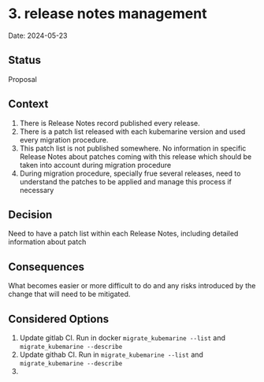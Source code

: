 # 3. release notes management

Date: 2024-05-23

## Status

Proposal

## Context

1. There is Release Notes record published every release.
2. There is a patch list released with each kubemarine version and used every migration procedure. 
3. This patch list is not published somewhere. No information in specific Release Notes about patches coming with this release which should be taken into account during migration procedure
4. During migration procedure, specially frue several releases, need to understand the patches to be applied and manage this process if necessary

## Decision

Need to have a patch list within each Release Notes, including detailed information about patch

## Consequences

What becomes easier or more difficult to do and any risks introduced by the change that will need to be mitigated.

## Considered Options

1. Update gitlab CI.  Run in docker  `migrate_kubemarine --list` and `migrate_kubemarine --describe`
2. Update githab CI.  Run in `migrate_kubemarine --list` and `migrate_kubemarine --describe`
3. 
